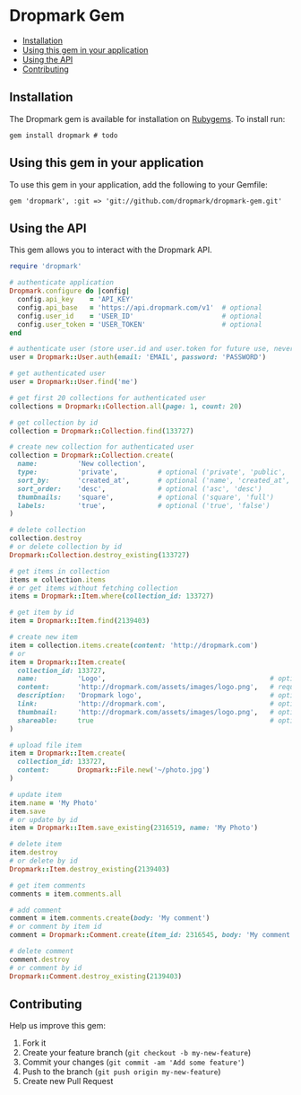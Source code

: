 Dropmark Gem
============

- [Installation](#installation)
- [Using this gem in your application](#using-this-gem-in-your-application)
- [Using the API](#using-the-api)
- [Contributing](#contributing)

Installation
------------

The Dropmark gem is available for installation on [Rubygems](https://rubygems.org/gems/dropmark). To install run:

    gem install dropmark # todo


Using this gem in your application
----------------------------------
    
To use this gem in your application, add the following to your Gemfile:

    gem 'dropmark', :git => 'git://github.com/dropmark/dropmark-gem.git'


Using the API
-------------

This gem allows you to interact with the Dropmark API.

```ruby
require 'dropmark'

# authenticate application
Dropmark.configure do |config|
  config.api_key    = 'API_KEY'
  config.api_base   = 'https://api.dropmark.com/v1'  # optional
  config.user_id    = 'USER_ID'                      # optional
  config.user_token = 'USER_TOKEN'                   # optional
end

# authenticate user (store user.id and user.token for future use, never store password)
user = Dropmark::User.auth(email: 'EMAIL', password: 'PASSWORD')

# get authenticated user
user = Dropmark::User.find('me')

# get first 20 collections for authenticated user
collections = Dropmark::Collection.all(page: 1, count: 20)

# get collection by id
collection = Dropmark::Collection.find(133727)

# create new collection for authenticated user
collection = Dropmark::Collection.create(
  name:          'New collection',
  type:          'private',          # optional ('private', 'public', 'global')
  sort_by:       'created_at',       # optional ('name', 'created_at', 'updated_at')
  sort_order:    'desc',             # optional ('asc', 'desc')
  thumbnails:    'square',           # optional ('square', 'full')
  labels:        'true',             # optional ('true', 'false')
)

# delete collection
collection.destroy
# or delete collection by id
Dropmark::Collection.destroy_existing(133727)

# get items in collection
items = collection.items
# or get items without fetching collection
items = Dropmark::Item.where(collection_id: 133727)

# get item by id
item = Dropmark::Item.find(2139403)

# create new item
item = collection.items.create(content: 'http://dropmark.com')
# or
item = Dropmark::Item.create(
  collection_id: 133727,
  name:          'Logo',                                         # optional
  content:       'http://dropmark.com/assets/images/logo.png',   # required (URL, file, or text)
  description:   'Dropmark logo',                                # optional
  link:          'http://dropmark.com',                          # optional
  thumbnail:     'http://dropmark.com/assets/images/logo.png',   # optional
  shareable:     true                                            # optional
)

# upload file item
item = Dropmark::Item.create(
  collection_id: 133727,
  content:       Dropmark::File.new('~/photo.jpg')
)

# update item
item.name = 'My Photo'
item.save
# or update by id
item = Dropmark::Item.save_existing(2316519, name: 'My Photo')

# delete item
item.destroy
# or delete by id
Dropmark::Item.destroy_existing(2139403)

# get item comments
comments = item.comments.all

# add comment
comment = item.comments.create(body: 'My comment')
# or comment by item id
comment = Dropmark::Comment.create(item_id: 2316545, body: 'My comment')

# delete comment
comment.destroy
# or comment by id
Dropmark::Comment.destroy_existing(2139403)
```


Contributing
------------

Help us improve this gem:

1. Fork it
2. Create your feature branch (`git checkout -b my-new-feature`)
3. Commit your changes (`git commit -am 'Add some feature'`)
4. Push to the branch (`git push origin my-new-feature`)
5. Create new Pull Request
